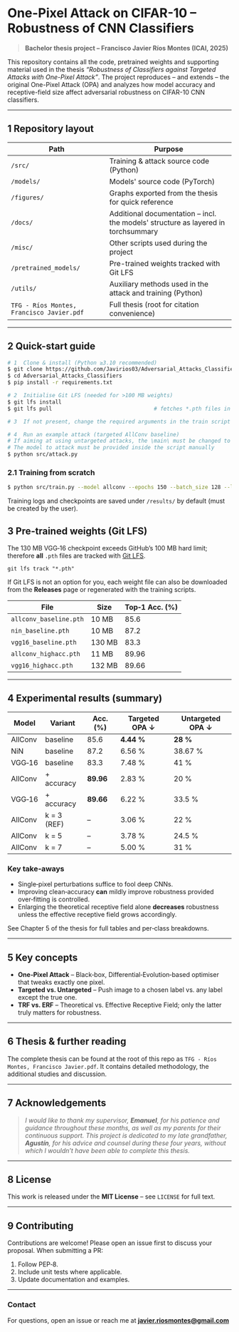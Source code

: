 # One-Pixel Attack on CIFAR-10 – Robustness of CNN Classifiers

> **Bachelor thesis project – Francisco Javier Ríos Montes (ICAI, 2025)**

This repository contains all the code, pretrained weights and supporting material used in the thesis *“Robustness of Classifiers against Targeted Attacks with One-Pixel Attack”*. The project reproduces – and extends – the original One-Pixel Attack (OPA) and analyzes how model accuracy and receptive-field size affect adversarial robustness on CIFAR-10 CNN classifiers.

---

## 1  Repository layout

| Path                                         | Purpose                                                        |
| -------------------------------------------- | -------------------------------------------------------------- |
| `/src/`                                    | Training & attack source code (Python)                         |
| `/models/`                                 | Models' source code (PyTorch)                       |
| `/figures/`                                | Graphs exported from the thesis for quick reference            |
| `/docs/`                                   | Additional documentation – incl. the models' structure as layered in torchsummary |
| `/misc/`                                 | Other scripts used during the project                       |
| `/pretrained_models/`                                 | Pre-trained weights tracked with Git LFS                       |
| `/utils/`                                 | Auxiliary methods used in the attack and training (Python)                       |
| `TFG - Ríos Montes, Francisco Javier.pdf` | Full thesis (root for citation convenience)                    |

---

## 2  Quick-start guide

```bash
# 1  Clone & install (Python ≥3.10 recommended)
$ git clone https://github.com/Javirios03/Adversarial_Attacks_Classifiers.git
$ cd Adversarial_Attacks_Classifiers
$ pip install -r requirements.txt

# 2  Initialise Git LFS (needed for >100 MB weights)
$ git lfs install
$ git lfs pull                                # fetches *.pth files in /pretrained_models/

# 3  If not present, change the required arguments in the train script to download the CIFAR-10 dataset

# 4  Run an example attack (targeted AllConv baseline)
# If aiming at using untargeted attacks, the \main\ must be changed to call the desired function
# The model to attack must be provided inside the script manually
$ python src/attack.py
```

### 2.1  Training from scratch

```bash
$ python src/train.py --model allconv --epochs 150 --batch_size 128 --lr 0.001
```

Training logs and checkpoints are saved under `/results/` by default (must be created by the user).

## 3  Pre-trained weights (Git LFS)

The 130 MB VGG‑16 checkpoint exceeds GitHub’s 100 MB hard limit; therefore **all** `.pth` files are tracked with [Git LFS](https://git-lfs.github.com/).

```
git lfs track "*.pth"
```

If Git LFS is not an option for you, each weight file can also be downloaded from the **Releases** page or regenerated with the training scripts.

| File                     | Size    | Top‑1 Acc. (%) |
| ------------------------ | ------- | --------------- |
| `allconv_baseline.pth` | 10 MB  | 85.6            |
| `nin_baseline.pth`     | 10 MB  | 87.2            |
| `vgg16_baseline.pth`   | 130 MB | 83.3            |
| `allconv_highacc.pth`  | 11 MB  | 89.96           |
| `vgg16_highacc.pth`    | 132 MB | 89.66           |

---

## 4  Experimental results (summary)

| Model   | Variant       | Acc. (%)        | Targeted OPA ↓   | Untargeted OPA ↓ |
| ------- | ------------- | --------------- | ----------------- | ----------------- |
| AllConv | baseline      | 85.6            | **4.44 %** | **28 %**   |
| NiN     | baseline      | 87.2            | 6.56 %           | 38.67 %          |
| VGG‑16 | baseline      | 83.3            | 7.48 %           | 41 %             |
| AllConv | + accuracy    | **89.96** | 2.83 %           | 20 %             |
| VGG‑16 | + accuracy    | **89.66** | 6.22 %           | 33.5 %           |
| AllConv | k = 3 (REF) | –              | 3.06 %           | 22 %             |
| AllConv | k = 5       | –              | 3.78 %           | 24.5 %           |
| AllConv | k = 7       | –              | 5.00 %           | 31 %             |

### Key take‑aways

* Single‑pixel perturbations suffice to fool deep CNNs.
* Improving clean‑accuracy **can** mildly improve robustness provided over‑fitting is controlled.
* Enlarging the theoretical receptive field alone **decreases** robustness unless the effective receptive field grows accordingly.

See Chapter 5 of the thesis for full tables and per‑class breakdowns.

---

## 5  Key concepts

* **One‑Pixel Attack** – Black‑box, Differential‑Evolution‑based optimiser that tweaks exactly one pixel.
* **Targeted vs. Untargeted** – Push image to a chosen label vs. any label except the true one.
* **TRF vs. ERF** – Theoretical vs. Effective Receptive Field; only the latter truly matters for robustness.

---

## 6  Thesis & further reading

The complete thesis can be found at the root of this repo as `TFG - Ríos Montes, Francisco Javier.pdf`. It contains detailed methodology, the additional studies and discussion.

---

## 7  Acknowledgements

> *I would like to thank my supervisor, **Emanuel**, for his patience and guidance throughout these months, as well as my parents for their continuous support. This project is dedicated to my late grandfather, **Agustín**, for his advice and counsel during these four years, without which I wouldn’t have been able to complete this thesis.*

---

## 8  License

This work is released under the **MIT License** – see `LICENSE` for full text.

---

## 9  Contributing

Contributions are welcome! Please open an issue first to discuss your proposal. When submitting a PR:

1. Follow PEP‑8.
2. Include unit tests where applicable.
3. Update documentation and examples.

---

### Contact

For questions, open an issue or reach me at **javier.riosmontes@gmail.com**
